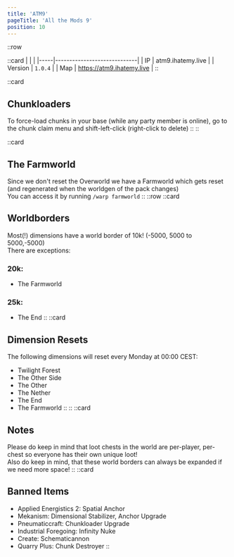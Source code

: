 ```yaml
---
title: 'ATM9'
pageTitle: 'All the Mods 9'
position: 10
---
```

::row

::card
|     |                             |
|-----|-----------------------------|
| IP  |    atm9.ihatemy.live       |
| Version  |   `1.0.4`        |
| Map | <a href="https://atm9.ihatemy.live" target="_blank">https://atm9.ihatemy.live</a> |
::

::card
## Chunkloaders
To force-load chunks in your base (while any party member is online), go to the chunk claim menu and shift-left-click (right-click to delete)
::
::

::card
## The Farmworld
Since we don't reset the Overworld we have a Farmworld which gets reset (and regenerated when the worldgen of the pack changes)  
You can access it by running `/warp farmworld`
::
::row
::card
## Worldborders
Most(!) dimensions have a world border of 10k! (-5000, 5000 to 5000,-5000)  
There are exceptions:
### 20k:
- The Farmworld
### 25k:
- The End
::
::card
## Dimension Resets
The following dimensions will reset every Monday at 00:00 CEST:
- Twilight Forest
- The Other Side
- The Other
- The Nether
- The End
- The Farmworld
::
::
::card
## Notes
Please do keep in mind that loot chests in the world are per-player, per-chest so everyone has their own unique loot!  
Also do keep in mind, that these world borders can always be expanded if we need more space!
::
::card
## Banned Items
- Applied Energistics 2: Spatial Anchor
- Mekanism: Dimensional Stabilizer, Anchor Upgrade
- Pneumaticcraft: Chunkloader Upgrade
- Industrial Foregoing: Infinity Nuke
- Create: Schematicannon
- Quarry Plus: Chunk Destroyer
::